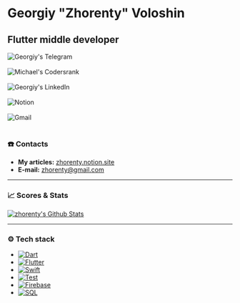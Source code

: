 # Georgiy "**Zhorenty**" Voloshin
## Flutter middle developer

 
<a href="https://t.me/zhorenty">
  <img align="left" alt="Georgiy's Telegram" src="https://img.shields.io/badge/Telegram-2CA5E0?style=for-the-badge&logo=telegram&logoColor=white" />
</a>
<br/> <br/>
<a href="https://profile.codersrank.io/user/hawkkiller">
  <img align="left" alt="Michael's Codersrank" src="https://img.shields.io/badge/CodersRank-67A4AC?style=for-the-badge&logo=CodersRank&logoColor=white" />
</a>
<br/> <br/>
<a href="https://www.linkedin.com/in/georgiy-voloshin-b0a9b11a7/">
  <img align="left" alt="Georgiy's LinkedIn" src="https://img.shields.io/badge/LinkedIn-0077B5?style=for-the-badge&logo=linkedin&logoColor=white" />
</a>
<br/> <br/>
<a href="https://zhorenty.notion.site/Programming-notes-d81f0d0e3a7547e4a57764c2505fd268">
  <img align="left" alt="Notion" src="https://img.shields.io/badge/Notion-000000?style=for-the-badge&logo=notion&logoColor=white" />
</a>
<br/> <br/>
<a href="mailto:zhorenty@gmail.com">
  <img align="left" alt="Gmail" src="https://img.shields.io/badge/Gmail-D14836?style=for-the-badge&logo=gmail&logoColor=white" />
</a>
<br/> <br/>


### ☎️ Contacts 

+ **My articles:** [zhorenty.notion.site](https://zhorenty.notion.site/Programming-notes-d81f0d0e3a7547e4a57764c2505fd268)  
+ **E-mail:** [zhorenty@gmail.com](mailto:zhorenty@gmail.com)

---  

### 📈 Scores & Stats  
  
[![zhorenty's Github Stats](https://github-readme-stats.vercel.app/api?username=zhorenty&count_private=true&theme=default&show_icons=true)](https://github.com/zhorenty) 

---  
  
### ⚙️ Tech stack  

+ [![Dart](https://img.shields.io/badge/-Dart-05122A?style=flat&logo=dart&logoColor=blue)](https://dart.dev/)  
+ [![Flutter](https://img.shields.io/badge/-Flutter-05122A?style=flat&logo=flutter&logoColor=blue)](http://flutter.dev/)  
+ [![Swift](https://img.shields.io/badge/-Swift-05122A?style=flat&logo=swift)](https://swift.org/)
+ [![Test](https://img.shields.io/badge/-Test-05122A?style=flat&logo=dart)](https://dart.dev/guides/testing)  
+ [![Firebase](https://img.shields.io/badge/-Firebase-05122A?style=flat&logo=firebase&logoColor=ffca28)](https://firebase.google.com/)
+ [![SQL](https://img.shields.io/badge/-SQL-05122A?style=flat&logo=mysql&logoColor=white)](https://www.mysql.com/)
